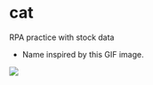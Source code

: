 # cat
RPA practice with stock data

* Name inspired by this GIF image.

<img src='https://user-images.githubusercontent.com/6457691/80283433-751b1a80-8752-11ea-8503-dfce57759274.gif'>
